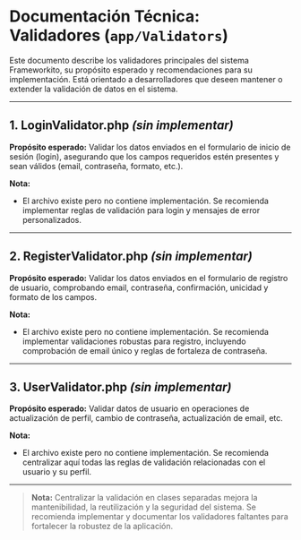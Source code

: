 # Documentación Técnica: Validadores (`app/Validators`)

Este documento describe los validadores principales del sistema Frameworkito, su propósito esperado y recomendaciones para su implementación. Está orientado a desarrolladores que deseen mantener o extender la validación de datos en el sistema.

---

## 1. LoginValidator.php *(sin implementar)*

**Propósito esperado:**
Validar los datos enviados en el formulario de inicio de sesión (login), asegurando que los campos requeridos estén presentes y sean válidos (email, contraseña, formato, etc.).

**Nota:**
- El archivo existe pero no contiene implementación. Se recomienda implementar reglas de validación para login y mensajes de error personalizados.

---

## 2. RegisterValidator.php *(sin implementar)*

**Propósito esperado:**
Validar los datos enviados en el formulario de registro de usuario, comprobando email, contraseña, confirmación, unicidad y formato de los campos.

**Nota:**
- El archivo existe pero no contiene implementación. Se recomienda implementar validaciones robustas para registro, incluyendo comprobación de email único y reglas de fortaleza de contraseña.

---

## 3. UserValidator.php *(sin implementar)*

**Propósito esperado:**
Validar datos de usuario en operaciones de actualización de perfil, cambio de contraseña, actualización de email, etc.

**Nota:**
- El archivo existe pero no contiene implementación. Se recomienda centralizar aquí todas las reglas de validación relacionadas con el usuario y su perfil.

---

> **Nota:** Centralizar la validación en clases separadas mejora la mantenibilidad, la reutilización y la seguridad del sistema. Se recomienda implementar y documentar los validadores faltantes para fortalecer la robustez de la aplicación.
